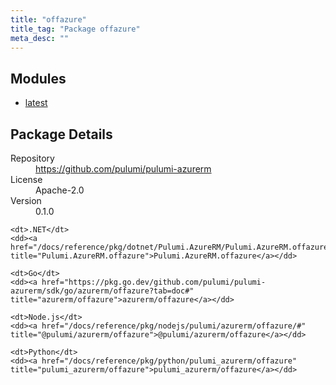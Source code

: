 ```yaml
---
title: "offazure"
title_tag: "Package offazure"
meta_desc: ""
---
```


<!-- WARNING: this file was generated by Pulumi Docs Generator. -->
<!-- Do not edit by hand unless you're certain you know what you are doing! -->



<h2 id="modules">Modules</h2>
<ul class="api">
    <li><a href="latest/" title="latest"><span class="symbol module"></span>latest</a></li>
</ul>

<h2 id="package-details">Package Details</h2>
<dl class="package-details">
	<dt>Repository</dt>
	<dd><a href="https://github.com/pulumi/pulumi-azurerm">https://github.com/pulumi/pulumi-azurerm</a></dd>
	<dt>License</dt>
	<dd>Apache-2.0</dd>
	<dt>Version</dt>
	<dd>0.1.0</dd>
</dl>



<dl class="tabular">

    <dt>.NET</dt>
    <dd><a href="/docs/reference/pkg/dotnet/Pulumi.AzureRM/Pulumi.AzureRM.offazure.html" title="Pulumi.AzureRM.offazure">Pulumi.AzureRM.offazure</a></dd>

    <dt>Go</dt>
    <dd><a href="https://pkg.go.dev/github.com/pulumi/pulumi-azurerm/sdk/go/azurerm/offazure?tab=doc#" title="azurerm/offazure">azurerm/offazure</a></dd>

    <dt>Node.js</dt>
    <dd><a href="/docs/reference/pkg/nodejs/pulumi/azurerm/offazure/#" title="@pulumi/azurerm/offazure">@pulumi/azurerm/offazure</a></dd>

    <dt>Python</dt>
    <dd><a href="/docs/reference/pkg/python/pulumi_azurerm/offazure" title="pulumi_azurerm/offazure">pulumi_azurerm/offazure</a></dd>

</dl>

